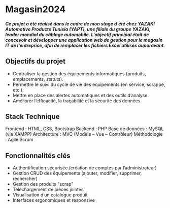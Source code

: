 # Magasin2024

##### Ce projet a été réalisé dans le cadre de mon stage d'été chez YAZAKI Automotive Products Tunisia (YAPT), une filiale du groupe YAZAKI, leader mondial du câblage automobile. L'objectif principal était de concevoir et développer une application web de gestion pour le magasin IT de l'entreprise, afin de remplacer les fichiers Excel utilisés auparavant.

## Objectifs du projet
 - Centraliser la gestion des équipements informatiques (produits, emplacements, statuts).
 - Permettre le suivi du cycle de vie des équipements (en service, scrappé, etc.).
 - Mettre en place des alertes automatiques et des outils d’analyse.
 - Améliorer l’efficacité, la traçabilité et la sécurité des données.

## Stack Technique
  Frontend : HTML, CSS, Bootstrap
  Backend : PHP
  Base de données : MySQL (via XAMPP)
  Architecture : MVC (Modèle – Vue – Contrôleur)
  Méthodologie : Agile Scrum

## Fonctionnalités clés
 - Authentification sécurisée (création de comptes par l’administrateur)
 - Gestion CRUD des équipements (ajouter, modifier, supprimer, rechercher)
 - Gestion des produits "scrap"
 - Téléchargement de pièces jointes
 - Visualisation d’un catalogue produit
 - Interfaces ergonomiques et responsive

